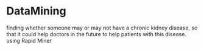 # DataMining
finding whether someone may or may not have a chronic kidney disease, so that it could help doctors in the future to help patients with this disease.
using Rapid Miner
